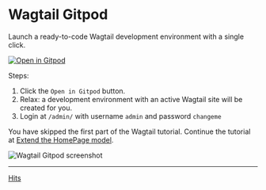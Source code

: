 # Wagtail Gitpod

Launch a ready-to-code Wagtail development environment with a single click.

[![Open in Gitpod](https://gitpod.io/button/open-in-gitpod.svg)](https://gitpod.io/#https://github.com/wagtail/wagtail-gitpod)

Steps:

1. Click the ``Open in Gitpod`` button.
2. Relax: a development environment with an active Wagtail site will be created for you.
3. Login at `/admin/` with username `admin` and password `changeme`

You have skipped the first part of the Wagtail tutorial. 
Continue the tutorial at [Extend the HomePage model](https://docs.wagtail.io/en/stable/getting_started/tutorial.html#extend-the-homepage-model).

![Wagtail Gitpod screenshot](https://user-images.githubusercontent.com/1969342/82453552-f4c9aa00-9ab0-11ea-90ce-e37b5f680f8d.png)

---
[Hits](https://hitcounter.pythonanywhere.com/nocount/tag.svg?url=https%3A%2F%2Fgithub.com%2Fwagtail%2Fwagtail-gitpod)
